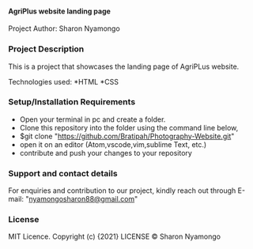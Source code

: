 #### AgriPlus website landing page

Project Author: Sharon Nyamongo

### Project Description
This is a project that showcases the landing page of AgriPLus website.


Technologies used: 
*HTML
*CSS

### Setup/Installation Requirements
* Open your terminal in pc and create a folder.
* Clone this repository into the folder using the command line below,
* $git clone "https://github.com/Bratipah/Photography-Website.git"
* open it on an editor (Atom,vscode,vim,sublime Text, etc.)
* contribute and push your changes to your repository

### Support and contact details
For enquiries and contribution to our project, kindly reach out through E-mail: "nyamongosharon88@gmail.com"

### License
MIT Licence.
Copyright (c) {2021} LICENSE © Sharon Nyamongo